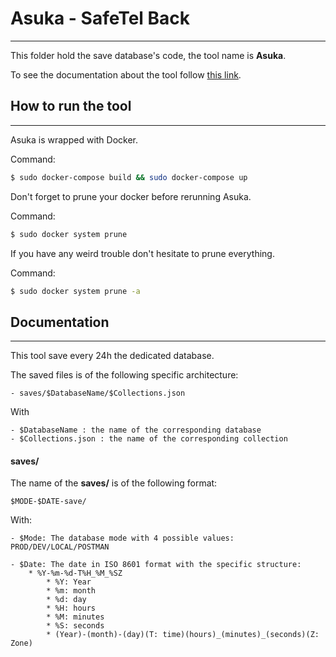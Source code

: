 # Asuka - SafeTel Back
---
This folder hold the save database's code, the tool name is **Asuka**.


To see the documentation about the tool follow [this link](https://github.com/SafeTel/SafeTel-Doc-Backend/wiki/Resume%3A-Tools).

## How to run the tool
---
Asuka is wrapped with Docker.

Command:
```sh
$ sudo docker-compose build && sudo docker-compose up
```

Don't forget to prune your docker before rerunning Asuka.

Command:
```sh
$ sudo docker system prune
```

If you have any weird trouble don't hesitate to prune everything.

Command:
```sh
$ sudo docker system prune -a
```

## Documentation
---
This tool save every 24h the dedicated database.

The saved files is of the following specific architecture:

```
- saves/$DatabaseName/$Collections.json
```

With
```
- $DatabaseName : the name of the corresponding database
- $Collections.json : the name of the corresponding collection
```

#### saves/

The name of the **saves/** is of the following format:

```
$MODE-$DATE-save/
```

With:
```
- $Mode: The database mode with 4 possible values: PROD/DEV/LOCAL/POSTMAN

- $Date: The date in ISO 8601 format with the specific structure:
    * %Y-%m-%d-T%H_%M_%SZ
        * %Y: Year
        * %m: month
        * %d: day
        * %H: hours
        * %M: minutes
        * %S: seconds
        * (Year)-(month)-(day)(T: time)(hours)_(minutes)_(seconds)(Z: Zone)
```
